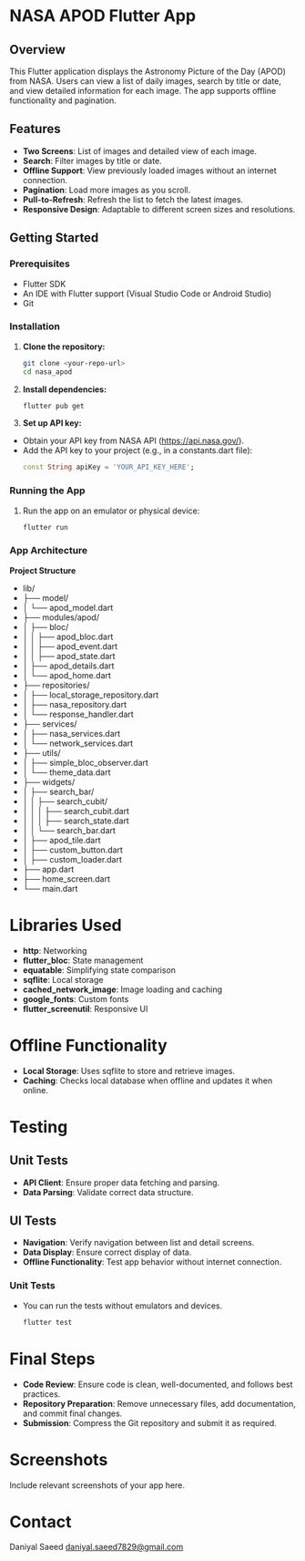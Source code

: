 # NASA APOD Flutter App

## Overview
This Flutter application displays the Astronomy Picture of the Day (APOD) from NASA. Users can view a list of daily images, search by title or date, and view detailed information for each image. The app supports offline functionality and pagination.

## Features
- **Two Screens**: List of images and detailed view of each image.
- **Search**: Filter images by title or date.
- **Offline Support**: View previously loaded images without an internet connection.
- **Pagination**: Load more images as you scroll.
- **Pull-to-Refresh**: Refresh the list to fetch the latest images.
- **Responsive Design**: Adaptable to different screen sizes and resolutions.

## Getting Started

### Prerequisites
- Flutter SDK
- An IDE with Flutter support (Visual Studio Code or Android Studio)
- Git

### Installation
1. **Clone the repository:**
   ```sh
   git clone <your-repo-url>
   cd nasa_apod
2. **Install dependencies:**
   ```sh
   flutter pub get
3. **Set up API key:**
- Obtain your API key from NASA API (https://api.nasa.gov/).
- Add the API key to your project (e.g., in a constants.dart file):
  ```dart
  const String apiKey = 'YOUR_API_KEY_HERE';

### Running the App
1. Run the app on an emulator or physical device:
   ```sh
   flutter run

### App Architecture
**Project Structure**

- lib/
- ├── model/
- │   └── apod_model.dart
- ├── modules/apod/
- │   ├── bloc/
- │   │   ├── apod_bloc.dart
- │   │   ├── apod_event.dart
- │   │   ├── apod_state.dart
- │   ├── apod_details.dart
- │   └── apod_home.dart
- ├── repositories/
- │   ├── local_storage_repository.dart
- │   ├── nasa_repository.dart
- │   └── response_handler.dart
- ├── services/
- │   ├── nasa_services.dart
- │   └── network_services.dart
- ├── utils/
- │   ├── simple_bloc_observer.dart
- │   └── theme_data.dart
- ├── widgets/
- │   ├── search_bar/
- │   │   ├── search_cubit/
- │   │   │   ├── search_cubit.dart
- │   │   │   ├── search_state.dart
- │   │   └── search_bar.dart
- │   ├── apod_tile.dart
- │   ├── custom_button.dart
- │   ├── custom_loader.dart
- ├── app.dart
- ├── home_screen.dart
- └── main.dart


# Libraries Used
- **http**: Networking
- **flutter_bloc**: State management
- **equatable**: Simplifying state comparison
- **sqflite**: Local storage
- **cached_network_image**: Image loading and caching
- **google_fonts**: Custom fonts
- **flutter_screenutil**: Responsive UI

# Offline Functionality
- **Local Storage**: Uses sqflite to store and retrieve images.
- **Caching**: Checks local database when offline and updates it when online.

# Testing
## Unit Tests
- **API Client**: Ensure proper data fetching and parsing.
- **Data Parsing**: Validate correct data structure.

## UI Tests
- **Navigation**: Verify navigation between list and detail screens.
- **Data Display**: Ensure correct display of data.
- **Offline Functionality**: Test app behavior without internet connection.

### Unit Tests
- You can run the tests without emulators and devices.
   ```sh
   flutter test

# Final Steps
- **Code Review**: Ensure code is clean, well-documented, and follows best practices.
- **Repository Preparation**: Remove unnecessary files, add documentation, and commit final changes.
- **Submission**: Compress the Git repository and submit it as required.

# Screenshots
Include relevant screenshots of your app here.

# Contact
Daniyal Saeed
daniyal.saeed7829@gmail.com
